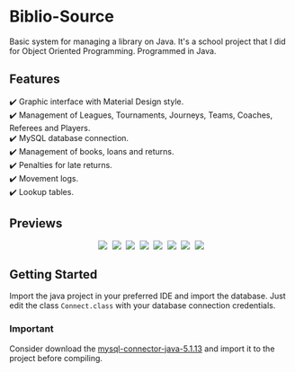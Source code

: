 # Biblio-Source
Basic system for managing a library on Java. It's a school project that I did for Object Oriented Programming. Programmed in Java.

## Features
✔️ Graphic interface with Material Design style.\
✔️ Management of Leagues, Tournaments, Journeys, Teams, Coaches, Referees and Players.\
✔️ MySQL database connection.\
✔️ Management of books, loans and returns.\
✔️ Penalties for late returns.\
✔️ Movement logs.\
✔️ Lookup tables.

## Previews

<p align="center">
  <kbd>
    <img src="https://i.ibb.co/ngb5Fz1/Imagen1.png"></img>
    <img src="https://i.ibb.co/Fb5jzqD/Imagen2.png"></img>
    <img src="https://i.ibb.co/cDkTQp0/Imagen3.png"></img>
    <img src="https://i.ibb.co/Db7MbL2/Imagen4.png"></img>
    <img src="https://i.ibb.co/hLpVJ3g/Imagen5.png"></img>
    <img src="https://i.ibb.co/3N3H5LZ/Imagen6.png"></img>
    <img src="https://i.ibb.co/3fPvLTG/Imagen7.png"></img>
    <img src="https://i.ibb.co/87fjj12/Imagen8.png"></img>
  </kbd>
</p>

## Getting Started
Import the java project in your preferred IDE and import the database. Just edit the class `Connect.class` with your database connection credentials.

### Important
Consider download the [mysql-connector-java-5.1.13](http://www.java2s.com/Code/JarDownload/mysql/mysql-connector-java-5.1.13.jar.zip) and import it to the project before compiling.

